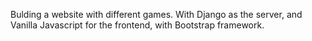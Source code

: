Bulding a website with different games. With Django as the server, and Vanilla Javascript for the frontend, with Bootstrap framework.
